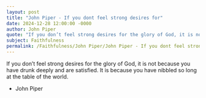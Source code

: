 ```yaml
---
layout: post
title: "John Piper - If you dont feel strong desires for"
date: 2024-12-28 12:00:00 -0000
author: John Piper
quote: "If you don’t feel strong desires for the glory of God, it is not because you have drunk deeply and are satisfied. It is because you have nibbled so long at the table of the world."
subject: Faithfulness
permalink: /Faithfulness/John Piper/John Piper - If you dont feel strong desires for
---
```


If you don’t feel strong desires for the glory of God, it is not because you have drunk deeply and are satisfied. It is because you have nibbled so long at the table of the world.

- John Piper
